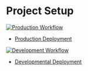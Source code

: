 # Project Setup


[![Production Workflow](https://github.com/ounmuhammad32/flask_auth/actions/workflows/prod.yml/badge.svg)](https://github.com/ounmuhammad32/flask_auth/actions/workflows/prod.yml)

* [Production Deployment](https://oun-flaskauth.herokuapp.com/)


[![Development Workflow](https://github.com/ounmuhammad32/flask_auth/actions/workflows/dev.yml/badge.svg)](https://github.com/ounmuhammad32/flask_auth/actions/workflows/dev.yml)

* [Developmental Deployment](https://oun-flaskauth.herokuapp.com/)

